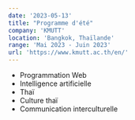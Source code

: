 ```yaml
---
date: '2023-05-13'
title: "Programme d'été"
company: 'KMUTT'
location: 'Bangkok, Thaïlande'
range: 'Mai 2023 - Juin 2023'
url: 'https://www.kmutt.ac.th/en/'
---
```


- Programmation Web
- Intelligence artificielle
- Thaï
- Culture thaï
- Communication interculturelle
